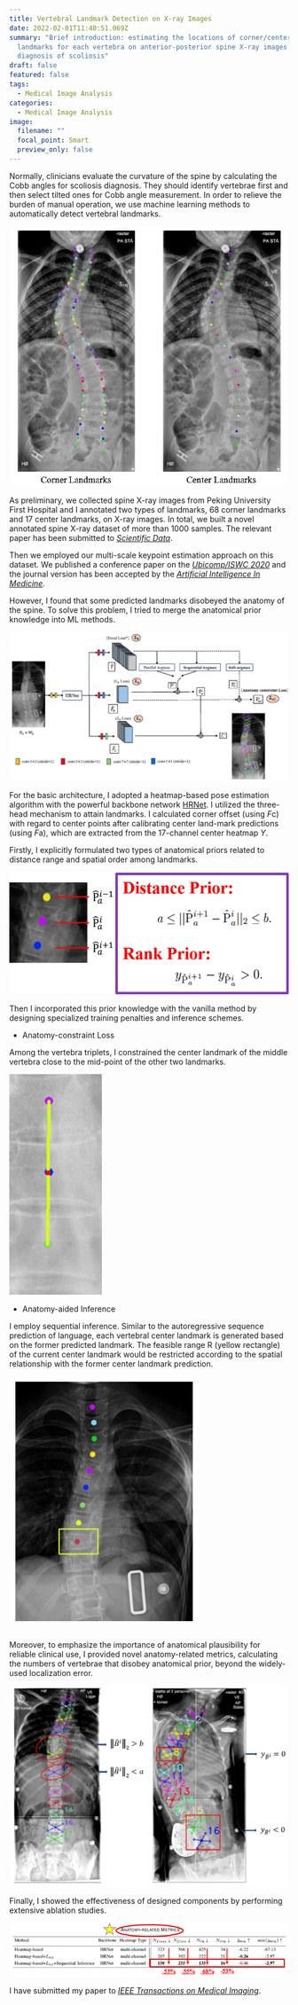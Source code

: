 ```yaml
---
title: Vertebral Landmark Detection on X-ray Images
date: 2022-02-01T11:40:51.069Z
summary: "Brief introduction: estimating the locations of corner/center
  landmarks for each vertebra on anterior-posterior spine X-ray images for the
  diagnosis of scoliosis"
draft: false
featured: false
tags:
  - Medical Image Analysis
categories:
  - Medical Image Analysis
image:
  filename: ""
  focal_point: Smart
  preview_only: false
---
```

Normally, clinicians evaluate the curvature of the spine by calculating the Cobb angles for scoliosis diagnosis. They should identify vertebrae first and then select tilted ones for Cobb angle measurement. In order to relieve the burden of manual operation, we use machine learning methods to automatically detect vertebral landmarks.

![](sample-of-annotations.png)

As preliminary, we collected spine X-ray images from Peking University First Hospital and I annotated two types of landmarks, 68 corner landmarks and 17 center landmarks, on X-ray images. In total, we built a novel annotated spine X-ray dataset of more than 1000 samples.  The relevant paper has been submitted to *[Scientific Data](https://www.nature.com/sdata/journal-information)*. 

Then we employed our multi-scale keypoint estimation approach on this dataset. We published a conference paper on the *[Ubicomp/ISWC 2020](https://dl.acm.org/doi/abs/10.1145/3410530.3414317?casa_token=oZ2h0lvky8cAAAAA:4De6qYwKoZPtmtfntQ1fxUy-EFtzG1JDq6BMhm6tuZuQt7MGHBFJVjDRTfSKsgn8F1vZ-E5YPBAZWg4)* and the journal version has been accepted by the *[Artificial Intelligence In Medicine](https://www.sciencedirect.com/science/article/pii/S0933365721002281)*.

However, I found that some predicted landmarks disobeyed the anatomy of the spine. To solve this problem,  I tried to merge the anatomical prior knowledge into ML methods. 

![](overall-architecture_1.png)

For the basic architecture, I adopted a heatmap-based pose estimation algorithm with the powerful backbone network [HRNet](https://arxiv.org/abs/1908.07919). I utilized the three-head mechanism to attain landmarks. I calculated corner offset (using *F*c) with regard to center points after calibrating center land-mark predictions (using *F*a), which are extracted from the 17-channel center heatmap *Y*.

Firstly, I explicitly formulated two types of anatomical priors related to distance range and spatial order among landmarks. 

![](图片1.png)

Then I incorporated this prior knowledge with the vanilla method by designing specialized training penalties and inference schemes.

* Anatomy-constraint Loss

Among the vertebra triplets, I constrained the center landmark of the middle vertebra close to the mid-point of the other two landmarks.

![](triplet-loss.png)

* Anatomy-aided Inference

I employ sequential inference. Similar to the autoregressive sequence prediction of language, each vertebral center landmark is generated based on the former predicted landmark. The feasible range R (yellow rectangle) of the current center landmark would be restricted according to the spatial relationship with the former center landmark prediction. 

![](inf.png)

\
Moreover, to emphasize the importance of anatomical plausibility for reliable clinical use, I provided novel anatomy-related metrics, calculating the numbers of vertebrae that disobey anatomical prior, beyond the widely-used localization error. 

![](fail_constraints_update.png "Vertebrae which disobey the anatomical prior")

Finally, I showed the effectiveness of designed components by performing extensive ablation studies. 

![](screenshot-20220202-170957.png)

I have submitted my paper to *[IEEE Transactions on Medical Imaging](https://ieeexplore.ieee.org/xpl/RecentIssue.jsp?punumber=42)*.